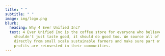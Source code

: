 ```yaml
---
title: " "
subtitle: " "
image: img/logo.png
blurb:
  heading: Why 4 Ever Unified Inc?
  text: 4 Ever Unified Inc is the coffee store for everyone who believes that great coffee
    shouldn't just taste good, it should do good too. We source all of our beans
    directly from small scale sustainable farmers and make sure part of the
    profits are reinvested in their communities.
---
```


